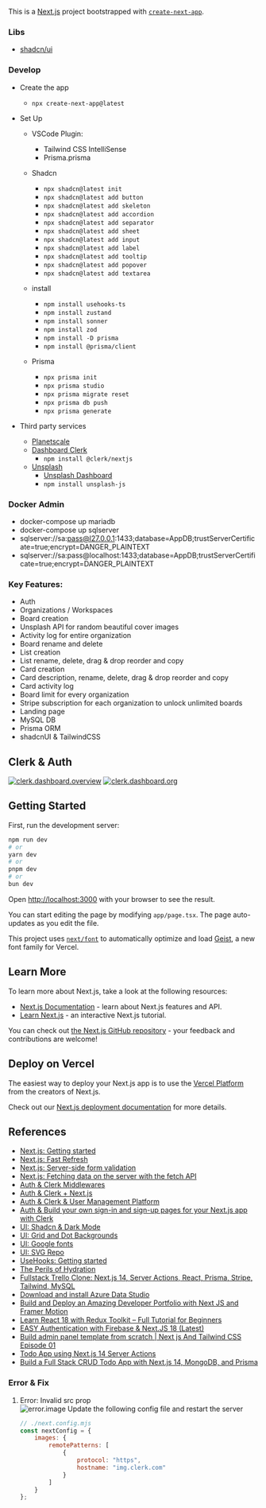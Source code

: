 This is a [Next.js](https://nextjs.org) project bootstrapped with [`create-next-app`](https://nextjs.org/docs/app/api-reference/cli/create-next-app).

### Libs 
- [shadcn/ui](https://ui.shadcn.com/docs/cli)

### Develop 
- Create the app
    - `npx create-next-app@latest`

- Set Up
    - VSCode Plugin: 
        - Tailwind CSS IntelliSense
        - Prisma.prisma

    - Shadcn
        - `npx shadcn@latest init`
        - `npx shadcn@latest add button`
        - `npx shadcn@latest add skeleton`
        - `npx shadcn@latest add accordion`
        - `npx shadcn@latest add separator`
        - `npx shadcn@latest add sheet`
        - `npx shadcn@latest add input`
        - `npx shadcn@latest add label`
        - `npx shadcn@latest add tooltip`
        - `npx shadcn@latest add popover`
        - `npx shadcn@latest add textarea`

    - install
        - `npm install usehooks-ts`
        - `npm install zustand`
        - `npm install sonner`
        - `npm install zod`
        - `npm install -D prisma`
        - `npm install @prisma/client`

    - Prisma
        - `npx prisma init`
        - `npx prisma studio`
        - `npx prisma migrate reset`
        - `npx prisma db push`
        - `npx prisma generate`

- Third party services
    - [Planetscale](https://planetscale.com/)
    - [Dashboard Clerk](https://dashboard.clerk.com/)
        - `npm install @clerk/nextjs`
    - [Unsplash](https://unsplash.com/developers)
        - [Unsplash Dashboard](https://unsplash.com/oauth/applications)
        - `npm install unsplash-js`

### Docker Admin
- docker-compose up mariadb 
- docker-compose up sqlserver 
- sqlserver://sa:pass@l27.0.0.1:1433;database=AppDB;trustServerCertificate=true;encrypt=DANGER_PLAINTEXT
- sqlserver://sa:pass@localhost:1433;database=AppDB;trustServerCertificate=true;encrypt=DANGER_PLAINTEXT

### Key Features:
- Auth 
- Organizations / Workspaces
- Board creation
- Unsplash API for random beautiful cover images
- Activity log for entire organization
- Board rename and delete
- List creation
- List rename, delete, drag & drop reorder and copy
- Card creation
- Card description, rename, delete, drag & drop reorder and copy
- Card activity log
- Board limit for every organization
- Stripe subscription for each organization to unlock unlimited boards
- Landing page
- MySQL DB
- Prisma ORM
- shadcnUI & TailwindCSS

## Clerk & Auth
[![clerk.dashboard.overview](./rsc/clerk.dashboard.overview.jpg)](https://dashboard.clerk.com/)
[![clerk.dashboard.org](./rsc/clerk.dashboard.org.jpg)](https://clerk.com/docs/references/nextjs/custom-signup-signin-pages)


## Getting Started

First, run the development server:

```bash
npm run dev
# or
yarn dev
# or
pnpm dev
# or
bun dev
```
Open [http://localhost:3000](http://localhost:3000) with your browser to see the result.

You can start editing the page by modifying `app/page.tsx`. The page auto-updates as you edit the file.

This project uses [`next/font`](https://nextjs.org/docs/app/building-your-application/optimizing/fonts) to automatically optimize and load [Geist](https://vercel.com/font), a new font family for Vercel.

## Learn More

To learn more about Next.js, take a look at the following resources:

- [Next.js Documentation](https://nextjs.org/docs) - learn about Next.js features and API.
- [Learn Next.js](https://nextjs.org/learn) - an interactive Next.js tutorial.

You can check out [the Next.js GitHub repository](https://github.com/vercel/next.js) - your feedback and contributions are welcome!

## Deploy on Vercel

The easiest way to deploy your Next.js app is to use the [Vercel Platform](https://vercel.com/new?utm_medium=default-template&filter=next.js&utm_source=create-next-app&utm_campaign=create-next-app-readme) from the creators of Next.js.

Check out our [Next.js deployment documentation](https://nextjs.org/docs/app/building-your-application/deploying) for more details.

## References
- [Next.js: Getting started](https://nextjs.org/docs/getting-started/installation)
- [Next.js: Fast Refresh](https://nextjs.org/docs/architecture/fast-refresh)
- [Next.js: Server-side form validation](https://nextjs.org/docs/app/building-your-application/data-fetching/server-actions-and-mutations#server-side-form-validation)
- [Next.js: Fetching data on the server with the fetch API](https://nextjs.org/docs/app/building-your-application/data-fetching/fetching#fetching-data-on-the-server-with-the-fetch-api)
- [Auth & Clerk Middlewares](https://clerk.com/docs/references/nextjs/clerk-middleware)
- [Auth & Clerk + Next.js](https://clerk.com/docs/quickstarts/nextjs)
- [Auth & Clerk & User Management Platform](https://clerk.com/)
- [Auth & Build your own sign-in and sign-up pages for your Next.js app with Clerk](https://clerk.com/docs/references/nextjs/custom-signup-signin-pages)
- [UI: Shadcn & Dark Mode](https://ui.shadcn.com/docs/dark-mode/next)
- [UI: Grid and Dot Backgrounds](https://ui.aceternity.com/components/grid-and-dot-backgrounds)
- [UI: Google fonts](https://fonts.google.com/)
- [UI: SVG Repo](https://www.svgrepo.com/collections/multicolor/13)
- [UseHooks: Getting started](https://usehooks-ts.com/introduction)
- [The Perils of Hydration](https://www.joshwcomeau.com/react/the-perils-of-rehydration/)
- [Fullstack Trello Clone: Next.js 14, Server Actions, React, Prisma, Stripe, Tailwind, MySQL](https://www.youtube.com/watch?v=pRybm9lXW2c)
- [Download and install Azure Data Studio](https://learn.microsoft.com/en-us/azure-data-studio/download-azure-data-studio?tabs=win-install%2Cwin-user-install%2Credhat-install%2Cwindows-uninstall%2Credhat-uninstall)
- [Build and Deploy an Amazing Developer Portfolio with Next JS and Framer Motion](https://www.youtube.com/watch?v=FTH6Dn3AyIQ)
- [Learn React 18 with Redux Toolkit – Full Tutorial for Beginners](https://www.youtube.com/watch?v=2-crBg6wpp0)
- [EASY Authentication with Firebase & Next.JS 18 (Latest)](https://www.youtube.com/watch?v=qb2Ug9Yoatg)
- [Build admin panel template from scratch | Next js And Tailwind CSS Episode 01](https://www.youtube.com/watch?v=8asf9zF-jbg&list=PLUX0GmrifrwenUM6pdfQdzKk1OZnc2_GG)
- [Todo App using Next.js 14 Server Actions](https://www.youtube.com/watch?v=_RshYUBc8oA)
- [Build a Full Stack CRUD Todo App with Next.js 14, MongoDB, and Prisma](https://www.youtube.com/watch?v=9OoKXOq7ENo)


### Error & Fix

1. Error: Invalid src prop  
    ![error.image](./rsc/next.error.image.jpg)
    Update the following config file and restart the server
    ```js
    // ./next.config.mjs
    const nextConfig = {
        images: {
            remotePatterns: [
                {
                    protocol: "https",
                    hostname: "img.clerk.com"
                }
            ]
        }
    };
    ```

